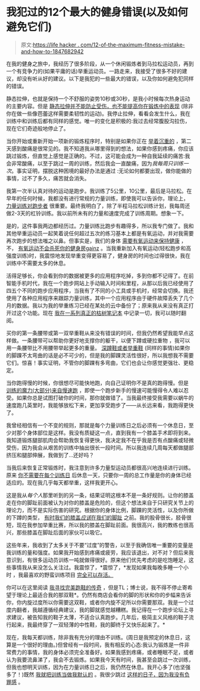 # 我犯过的12个最大的健身错误(以及如何避免它们)

> 原文:[https://life hacker . com/12-of-the-maximum-fitness-mistake-and-how-to-1847682942](https://lifehacker.com/12-of-the-biggest-fitness-mistakes-ive-made-and-how-to-1847682942)

在我的健身之旅中，我经历了很多阶段，从一个休闲锻炼者到马拉松运动员，再到一个有竞争力的(如果平庸的话)举重运动员。一路走来，我接受了很多不好的建议，却没有听从好的建议。以下是我犯的一些最大的错误，以及你如何避免犯同样的错误。

静态拉伸，也就是保持一个不舒服的姿势10秒或30秒，是我小时候每次热身运动的主要内容。但是 [静态拉伸并不能防止受伤，也不能提高你在锻炼中的表现](https://lifehacker.com/the-truth-about-stretching-when-it-helps-and-when-it-d-1718270464) (除非你在做一些像芭蕾这样需要柔韧性的运动)。我停止拉伸，看看会发生什么，我在训练中和训练后都有同样的感觉。唯一的变化是积极的:我过去经常腹股沟拉伤，现在它们奇迹般地停止了。

当你开始或重新开始一项新的锻炼程序时，特别是如果你正在 [举着沉重的](https://lifehacker.com/what-does-it-mean-to-lift-heavy-1846309501) ，第二天感到酸痛是很常见的。我不知道我从哪里得到的想法，如果你感到疼痛，你应该跳过锻炼，但直觉上感觉是正确的。不过，这可能会成为一种自我延续的痛苦:我会非常酸痛，以至于跳过一周的训练，然后我会一直酸痛，因为*我每周只训练一次*。事实证明，摆脱这种困境的最好办法是通过 :无论如何都要出现，做你能做的事情，过不了多久，痛苦就会消失。

我第一次半认真对待的运动是跑步。我训练了5公里，10公里，最后是马拉松。在早年的任何时候，我都没有进行常规的力量训练，即使我可以告诉你，理论上， [力量训练对跑步者](https://lifehacker.com/how-runners-can-begin-strength-training-1846954615) 很重要。最终我明白了，除了半程马拉松训练计划，我每周还做2-3天的杠铃训练。我以前所未有的力量和速度完成了训练周期。想象一下。

是的，这件事我两边都经历过。力量训练比跑步有趣得多，所以我专门做了。我和其他举重运动员一起笑着说任何超过五次的练习基本上都是有氧运动，并对我需要再次跑步的想法嗤之以鼻。但事实是，我们的身体 [需要有氧运动来保持健康](https://lifehacker.com/why-cardio-and-strength-training-are-both-important-1845206358) ，不， [有氧运动不会杀死你的健身房gainz](https://lifehacker.com/does-the-cardio-interference-effect-really-slow-your-ga-1846984740) 。当我重新加入有氧运动(轻松跑步和高强度训练)时，我震惊地发现举重变得更容易了，健身房的时间也过得很快，我在训练中不需要太多的休息。

活得足够长，你会看到你的数据被更多的应用程序吃掉，多到你都不记得了。在前智能手机时代，我在一个跑步网站上手动输入时间和里程，从那以后我已经使用了四五个不同的跑步应用程序，当我有了不同的小工具或手机时，经常会切换。我还使用了各种应用程序来跟踪力量训练，其中一个应用程序由于硬件故障丢失了几个月的数据。我以为我的举重练习已经在某处的云中备份了；原来我从来没有真正打开过这个功能。现在 [我在一系列真正的枯树笔记本](https://lifehacker.com/why-you-still-need-a-workout-notebook-1834590216) 中记录一切，我可以随时翻阅。

买你的第一条腰带或第一双举重鞋从来没有错误的时间，但我仍然希望我能早点这样做。一条腰带可以帮助你更好地支撑你的躯干，以便下蹲或硬拉重物 ，我可以用一条腰带比不用腰带举起更多的重量。 [深蹲鞋或者举重鞋](https://lifehacker.com/what-shoes-to-wear-when-you-lift-weights-1837994384) (同样的事情)如果你的脚踝不太弯曲的话是必不可少的，但是我的脚踝灵活性很好，所以我想我不需要它们。惊喜！事实证明，不管你的脚踝有多弯曲，它们也会让你感觉更强壮、更稳定。

当你跑得慢的时候，你很想尽可能快地跑，向自己证明你不是真的跑得慢。但是 [训练的魔力(大部分)来自慢速跑](https://lifehacker.com/you-need-to-run-slower-1844984642) ，即使一个跑步新手的慢速可能慢得令人难以忍受。如果你总是试图打破你的时间，那你就做错了。当我最终接受我需要以蜗牛的速度跑几英里时，我能够放松下来，更加享受跑步了——从长远来看，我跑得更快了。

我曾经相信有一个不变的规则，那就是每个力量训练日之后必须有一个休息日，至少对那个身体部位是这样。我没有质疑这一点，直到我有一个膝盖手术即将到来。我知道锻炼腿部肌肉会帮助我恢复得更快，我决定我不在乎我是否有点酸痛或轻微受伤，因为我会从艰苦的训练中抽出很长一段时间。所以我连续几周每天都做腿部挤压和腿部伸展，我做到了...还好吗？

当我后来恢复正常锻炼时，我注意到许多力量型运动员都很高兴地连续进行训练。原来 [你不需要在每个训练日](https://lifehacker.com/do-you-really-need-a-rest-day-after-exercise-1792349953) 后休息一天，只要你一周的总工作量是你的身体已经适应的。现在我几乎每天都举重，这样我更开心。

这是我从*每个人*那里听到的另一条，结果证明这根本不是一条好规则。让你的膝盖走在你的脚趾前面被认为对你的膝盖是危险的，但这个想法来自于只研究关节上的理论力，而不是实际伤害的研究。根据你的身体比例，脚踝的灵活性，以及你所做的下蹲的类型， [有时我们的膝盖*应该*在我们的脚趾](https://lifehacker.com/what-to-focus-on-as-you-learn-to-squat-1827570388) 之前。我的股骨很长，胫骨很短，现在我参加举重比赛，所以我的膝盖在脚趾前面。我很高兴，我的教练也很高兴，那些膝盖在脚趾后面的家伙可以吸它。

这些年来，我收到了太多关于不要“过度”的警告，以至于我确信唯一重要的变量是我训练的量和强度。如果我开始感到疼痛或疲劳，我应该退出，对不对？但后来我意识到，有很多运动员训练一吨就做得很好。原来他们优先考虑的是吃饱睡足，这些事情我从来没怎么关注过。我震惊了，*震惊了，*发现如果我每晚多睡一个小时 ，我最喜欢的野蛮训练项目 [完全可以存活。](https://lifehacker.com/how-im-using-sleep-tracking-to-improve-my-fitness-1846061224)

你可以在这里阅读 [我寻找完美跑鞋的传奇](https://lifehacker.com/how-i-found-the-perfect-running-shoes-1784386202) ，但是TL；博士说，我不得不停止寄希望于理论上最适合我的那双鞋*。仍然有商店会看你的脚的形状和你的步幅来告诉你，你内旋过度所以你需要这双鞋，或者你内旋不足所以你需要那双。我是一个过度内翻者，我越遵循经典建议，我的脚就感觉越糟糕。我记得在一个跑步论坛上寻求建议，被告知我的鞋子太薄，不适合认真跑步。几年后，极简主义风格的鞋子流行起来，我最终穿了一双轻薄的中性鞋，我的脚终于又快乐起来了。*

现在，我每天都训练，除非我有充分的理由不训练。(周日是我预定的休息日，这算是一个很好的理由。)但曾经有一段时间，我有相反的心态:我认为锻炼是一件非常费力的事情，我的身体必须完全准备好。如果我感到疼痛，或者睡眠不足，或者认为我要流鼻涕了，我会不去锻炼。如果我今天有时间，我甚至会跳过一次训练，但我也想明天训练，因为在力量训练日之后，我仍然在休息。我开心多了(也坚强多了！)既然 [我就把训练当做我默认的](https://lifehacker.com/consistency-is-the-solution-to-most-of-your-fitness-pro-1845417358) 。我很少跳过 [这样的日子，因为我没有负罪感](https://lifehacker.com/why-you-shouldnt-feel-guilty-about-skipping-a-day-of-ex-1847410197) 。